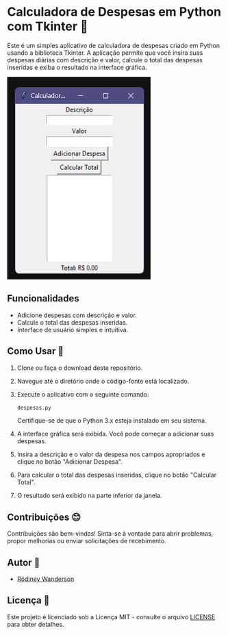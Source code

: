 # Calculadora de Despesas em Python com Tkinter 🧮

Este é um simples aplicativo de calculadora de despesas criado em Python usando a biblioteca Tkinter. A aplicação permite que você insira suas despesas diárias com descrição e valor, calcule o total das despesas inseridas e exiba o resultado na interface gráfica.

![Calculadora de Despesas](img/interface.png)

## Funcionalidades 

- Adicione despesas com descrição e valor.
- Calcule o total das despesas inseridas.
- Interface de usuário simples e intuitiva.

## Como Usar 🚀

1. Clone ou faça o download deste repositório.

2. Navegue até o diretório onde o código-fonte está localizado.

3. Execute o aplicativo com o seguinte comando:

   ```bash
   despesas.py
   ```

   Certifique-se de que o Python 3.x esteja instalado em seu sistema.

4. A interface gráfica será exibida. Você pode começar a adicionar suas despesas.

5. Insira a descrição e o valor da despesa nos campos apropriados e clique no botão "Adicionar Despesa".

6. Para calcular o total das despesas inseridas, clique no botão "Calcular Total".

7. O resultado será exibido na parte inferior da janela.

## Contribuições 😊

Contribuições são bem-vindas! Sinta-se à vontade para abrir problemas, propor melhorias ou enviar solicitações de recebimento.

## Autor 👔

- [Ródiney Wanderson](https://github.com/rodineyw)

## Licença 🪪

Este projeto é licenciado sob a Licença MIT - consulte o arquivo [LICENSE](LICENSE) para obter detalhes.